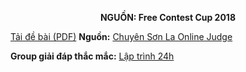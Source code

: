 **<center>NGUỒN: Free Contest Cup 2018</center>**

[Tải đề bài (PDF)](/statements/2329/FLIPROW.pdf)
**Nguồn:** [Chuyên Sơn La Online Judge](http://csloj.ddns.net/)

**Group giải đáp thắc mắc:** [Lập trình 24h](https://www.facebook.com/groups/1386904321519984)